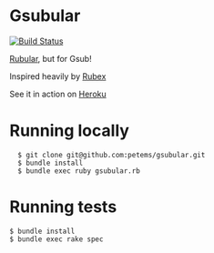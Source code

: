 # Gsubular
[![Build Status](https://travis-ci.org/petems/gsubular.svg?branch=master)](https://travis-ci.org/petems/gsubular)

[Rubular](http://www.rubular.com), but for Gsub!

Inspired heavily by [Rubex](https://github.com/keithnorm/Rubex/)

See it in action on [Heroku](https://gsubular.herokuapp.com)

# Running locally

  ```
	$ git clone git@github.com:petems/gsubular.git
	$ bundle install
	$ bundle exec ruby gsubular.rb
  ```

# Running tests

  ```
  $ bundle install
  $ bundle exec rake spec
  ```
